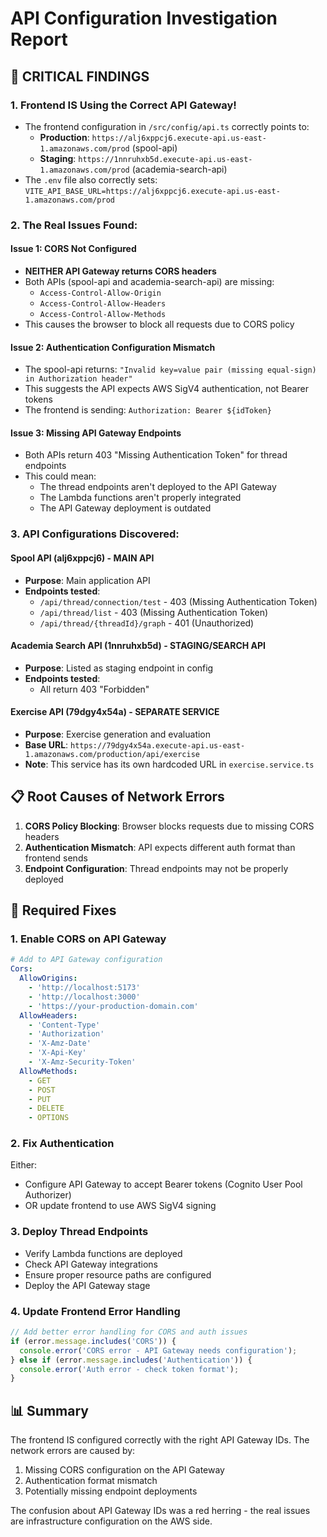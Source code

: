 # API Configuration Investigation Report

## 🚨 CRITICAL FINDINGS

### 1. **Frontend IS Using the Correct API Gateway!**
- The frontend configuration in `/src/config/api.ts` correctly points to:
  - **Production**: `https://alj6xppcj6.execute-api.us-east-1.amazonaws.com/prod` (spool-api)
  - **Staging**: `https://1nnruhxb5d.execute-api.us-east-1.amazonaws.com/prod` (academia-search-api)
- The `.env` file also correctly sets: `VITE_API_BASE_URL=https://alj6xppcj6.execute-api.us-east-1.amazonaws.com/prod`

### 2. **The Real Issues Found:**

#### Issue 1: CORS Not Configured
- **NEITHER API Gateway returns CORS headers**
- Both APIs (spool-api and academia-search-api) are missing:
  - `Access-Control-Allow-Origin`
  - `Access-Control-Allow-Headers`
  - `Access-Control-Allow-Methods`
- This causes the browser to block all requests due to CORS policy

#### Issue 2: Authentication Configuration Mismatch
- The spool-api returns: `"Invalid key=value pair (missing equal-sign) in Authorization header"`
- This suggests the API expects AWS SigV4 authentication, not Bearer tokens
- The frontend is sending: `Authorization: Bearer ${idToken}`

#### Issue 3: Missing API Gateway Endpoints
- Both APIs return 403 "Missing Authentication Token" for thread endpoints
- This could mean:
  - The thread endpoints aren't deployed to the API Gateway
  - The Lambda functions aren't properly integrated
  - The API Gateway deployment is outdated

### 3. **API Configurations Discovered:**

#### Spool API (alj6xppcj6) - MAIN API
- **Purpose**: Main application API
- **Endpoints tested**:
  - `/api/thread/connection/test` - 403 (Missing Authentication Token)
  - `/api/thread/list` - 403 (Missing Authentication Token)
  - `/api/thread/{threadId}/graph` - 401 (Unauthorized)

#### Academia Search API (1nnruhxb5d) - STAGING/SEARCH API
- **Purpose**: Listed as staging endpoint in config
- **Endpoints tested**:
  - All return 403 "Forbidden"

#### Exercise API (79dgy4x54a) - SEPARATE SERVICE
- **Purpose**: Exercise generation and evaluation
- **Base URL**: `https://79dgy4x54a.execute-api.us-east-1.amazonaws.com/production/api/exercise`
- **Note**: This service has its own hardcoded URL in `exercise.service.ts`

## 📋 Root Causes of Network Errors

1. **CORS Policy Blocking**: Browser blocks requests due to missing CORS headers
2. **Authentication Mismatch**: API expects different auth format than frontend sends
3. **Endpoint Configuration**: Thread endpoints may not be properly deployed

## 🔧 Required Fixes

### 1. Enable CORS on API Gateway
```yaml
# Add to API Gateway configuration
Cors:
  AllowOrigins:
    - 'http://localhost:5173'
    - 'http://localhost:3000'
    - 'https://your-production-domain.com'
  AllowHeaders:
    - 'Content-Type'
    - 'Authorization'
    - 'X-Amz-Date'
    - 'X-Api-Key'
    - 'X-Amz-Security-Token'
  AllowMethods:
    - GET
    - POST
    - PUT
    - DELETE
    - OPTIONS
```

### 2. Fix Authentication
Either:
- Configure API Gateway to accept Bearer tokens (Cognito User Pool Authorizer)
- OR update frontend to use AWS SigV4 signing

### 3. Deploy Thread Endpoints
- Verify Lambda functions are deployed
- Check API Gateway integrations
- Ensure proper resource paths are configured
- Deploy the API Gateway stage

### 4. Update Frontend Error Handling
```typescript
// Add better error handling for CORS and auth issues
if (error.message.includes('CORS')) {
  console.error('CORS error - API Gateway needs configuration');
} else if (error.message.includes('Authentication')) {
  console.error('Auth error - check token format');
}
```

## 📊 Summary

The frontend IS configured correctly with the right API Gateway IDs. The network errors are caused by:
1. Missing CORS configuration on the API Gateway
2. Authentication format mismatch
3. Potentially missing endpoint deployments

The confusion about API Gateway IDs was a red herring - the real issues are infrastructure configuration on the AWS side.